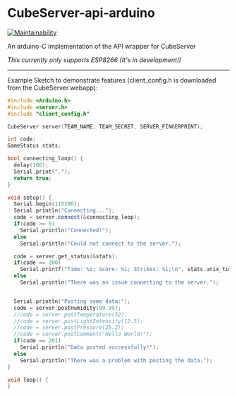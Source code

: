 # CubeServer-api-arduino
[![Maintainability](https://api.codeclimate.com/v1/badges/3637b71abcbcb0d8c30b/maintainability)](https://codeclimate.com/github/snorklerjoe/CubeServer-api-arduino/maintainability)

An arduino-C implementation of the API wrapper for CubeServer

_This currently only supports ESP8266 (It's in development!)_

----------------------------------------------------------------

Example Sketch to demonstrate features
(client_config.h is downloaded from the CubeServer webapp):
``` C++
#include <Arduino.h>
#include <server.h>
#include "client_config.h"

CubeServer server(TEAM_NAME, TEAM_SECRET, SERVER_FINGERPRINT);

int code;
GameStatus stats;

bool connecting_loop() {
  delay(100);
  Serial.print(".");
  return true;
}

void setup() {
  Serial.begin(115200);
  Serial.println("Connecting...");
  code = server.connect(&connecting_loop);
  if(code >= 0)
    Serial.println("Connected!");
  else
    Serial.println("Could not connect to the server.");

  code = server.get_status(&stats);
  if(code == 200)
    Serial.printf("Time: %i; Score: %i; Strikes: %i;\n", stats.unix_time, stats.score, stats.strikes);
  else
    Serial.println("There was an issue connecting to the server.");


  Serial.println("Posting some data:");
  code = server.postHumidity(99.99);
  //code = server.postTemperature(32);
  //code = server.postLightIntensity(12.5);
  //code = server.postPressure(25.2);
  //code = server.postComment("Hello World!");
  if(code == 201)
    Serial.println("Data posted successfully!");
  else
    Serial.println("There was a problem with posting the data.");
}

void loop() {
}
```
